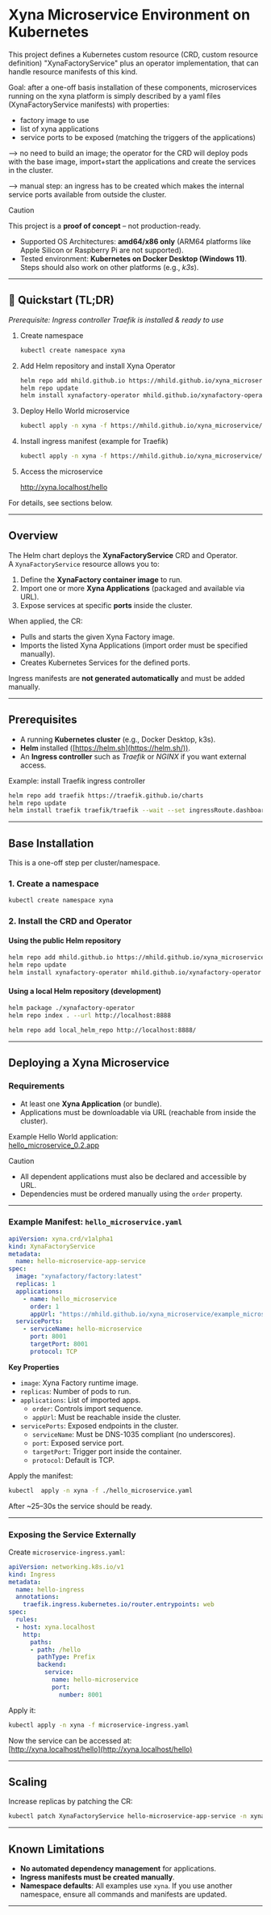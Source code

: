# Xyna Microservice Environment on Kubernetes

This project defines a Kubernetes custom resource (CRD, custom resource definition) "XynaFactoryService" plus an operator implementation, that can handle resource manifests of this kind.

Goal: after a one-off basis installation of these components, microservices running on the xyna platform is simply described by a yaml files (XynaFactoryService manifests) with properties:

  - factory image to use
  - list of xyna applications
  - service ports to be exposed (matching the triggers of the applications)

--> no need to build an image; the operator for the CRD will deploy pods with the base image, import+start the applications and create the services in the cluster.

--> manual step: an ingress has to be created which makes the internal service ports available from outside the cluster.

> [!CAUTION]
> This project is a **proof of concept** – not production-ready.  
>
> - Supported OS Architectures: **amd64/x86 only** (ARM64 platforms like Apple Silicon or Raspberry Pi are not supported).  
> - Tested environment: **Kubernetes on Docker Desktop (Windows 11)**. Steps should also work on other platforms (e.g., *k3s*).  

---

## 🚀 Quickstart (TL;DR)
*Prerequisite: Ingress controller Traefik is installed & ready to use*

1. Create namespace

    ```bash
    kubectl create namespace xyna
    ```

2. Add Helm repository and install Xyna Operator

    ```bash
    helm repo add mhild.github.io https://mhild.github.io/xyna_microservice/helm_repository/
    helm repo update
    helm install xynafactory-operator mhild.github.io/xynafactory-operator --version 0.1.3 -n xyna
    ````

3. Deploy Hello World microservice

    ```bash
    kubectl apply -n xyna -f https://mhild.github.io/xyna_microservice/example_microservice/hello_microservice.yaml
    ```

4. Install ingress manifest (example for Traefik)

    ```bash
    kubectl apply -n xyna -f https://mhild.github.io/xyna_microservice/example_microservice/microservice-ingress.yaml
    ````

5. Access the microservice

    <http://xyna.localhost/hello>

For details, see sections below.

---

## Overview

The Helm chart deploys the **XynaFactoryService** CRD and Operator.  
A `XynaFactoryService` resource allows you to:

1. Define the **XynaFactory container image** to run.  
2. Import one or more **Xyna Applications** (packaged and available via URL).  
3. Expose services at specific **ports** inside the cluster.  

When applied, the CR:  

- Pulls and starts the given Xyna Factory image.  
- Imports the listed Xyna Applications (import order must be specified manually).  
- Creates Kubernetes Services for the defined ports.  

Ingress manifests are **not generated automatically** and must be added manually.

---

## Prerequisites

- A running **Kubernetes cluster** (e.g., Docker Desktop, k3s).  
- **Helm** installed ([https://helm.sh](https://helm.sh/)).  
- An **Ingress controller** such as *Traefik* or *NGINX* if you want external access.  

Example: install Traefik ingress controller  

```bash
helm repo add traefik https://traefik.github.io/charts
helm repo update
helm install traefik traefik/traefik --wait --set ingressRoute.dashboard.enabled=true --set ingressRoute.dashboard.matchRule='Host(`dashboard.localhost`)'  --set ingressRoute.dashboard.entryPoints={web} --set providers.kubernetesGateway.enabled=true --set gateway.listeners.web.namespacePolicy.from=All
```
  
---

## Base Installation
This is a one-off step per cluster/namespace.

### 1. Create a namespace

```bash
kubectl create namespace xyna
```

### 2. Install the CRD and Operator

#### Using the public Helm repository

```bash
helm repo add mhild.github.io https://mhild.github.io/xyna_microservice/helm_repository/
helm repo update
helm install xynafactory-operator mhild.github.io/xynafactory-operator --version 0.1.3 -n xyna
```

#### Using a local Helm repository (development)

```bash
helm package ./xynafactory-operator
helm repo index . --url http://localhost:8888

helm repo add local_helm_repo http://localhost:8888/
```

---

## Deploying a Xyna Microservice

### Requirements

- At least one **Xyna Application** (or bundle).  
- Applications must be downloadable via URL (reachable from inside the cluster).  

Example Hello World application:  
[hello_microservice_0.2.app](https://mhild.github.io/xyna_microservice/example_microservice/app_repo/hello_microservice_0.2.app)  

> [!CAUTION]
>
> - All dependent applications must also be declared and accessible by URL.  
> - Dependencies must be ordered manually using the `order` property.  

---

### Example Manifest: `hello_microservice.yaml`

```yaml
apiVersion: xyna.crd/v1alpha1
kind: XynaFactoryService
metadata:
  name: hello-microservice-app-service
spec:
  image: "xynafactory/factory:latest"
  replicas: 1
  applications:
    - name: hello_microservice
      order: 1
      appUrl: "https://mhild.github.io/xyna_microservice/example_microservice/app_repo/hello_microservice_0.2.app"
  servicePorts:
    - serviceName: hello-microservice
      port: 8001
      targetPort: 8001
      protocol: TCP
```

**Key Properties**  

- `image`: Xyna Factory runtime image.  
- `replicas`: Number of pods to run.  
- `applications`: List of imported apps.  
  - `order`: Controls import sequence.  
  - `appUrl`: Must be reachable inside the cluster.  
- `servicePorts`: Exposed endpoints in the cluster.  
  - `serviceName`: Must be DNS-1035 compliant (no underscores).  
  - `port`: Exposed service port.  
  - `targetPort`: Trigger port inside the container.  
  - `protocol`: Default is TCP.  

Apply the manifest:

```bash
kubectl  apply -n xyna -f ./hello_microservice.yaml
```

After ~25–30s the service should be ready.

---

### Exposing the Service Externally

Create `microservice-ingress.yaml`:  

```yaml
apiVersion: networking.k8s.io/v1
kind: Ingress
metadata:
  name: hello-ingress
  annotations:
    traefik.ingress.kubernetes.io/router.entrypoints: web
spec:
  rules:
  - host: xyna.localhost
    http:
      paths:
      - path: /hello
        pathType: Prefix
        backend:
          service:
            name: hello-microservice
            port:
              number: 8001
```

Apply it:  

```bash
kubectl apply -n xyna -f microservice-ingress.yaml
```

Now the service can be accessed at:  
[http://xyna.localhost/hello](http://xyna.localhost/hello)  

---

## Scaling

Increase replicas by patching the CR:

```bash
kubectl patch XynaFactoryService hello-microservice-app-service -n xyna --type merge -p '{\"spec\": {\"replicas\": 3}}'
```

---

## Known Limitations

- **No automated dependency management** for applications.  
- **Ingress manifests must be created manually**.  
- **Namespace defaults**: All examples use `xyna`. If you use another namespace, ensure all commands and manifests are updated.  

---
